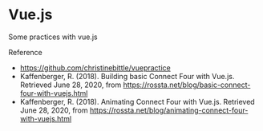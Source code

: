 # Vue.js
Some practices with vue.js

Reference 
* https://github.com/christinebittle/vuepractice
* Kaffenberger, R. (2018). Building basic Connect Four with Vue.js. Retrieved June 28, 2020, from https://rossta.net/blog/basic-connect-four-with-vuejs.html
* Kaffenberger, R. (2018). Animating Connect Four with Vue.js. Retrieved June 28, 2020, from https://rossta.net/blog/animating-connect-four-with-vuejs.html




